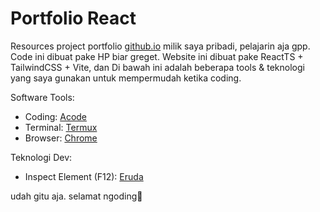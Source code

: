 # Portfolio React

Resources project portfolio [github.io](https://prayogabrd.github.io/) milik
saya pribadi, pelajarin aja gpp. Code ini dibuat pake HP biar greget. Website ini dibuat pake ReactTS + TailwindCSS + Vite, dan Di bawah ini adalah beberapa tools & teknologi yang saya gunakan untuk mempermudah ketika coding.

Software Tools:
- Coding: [Acode](https://github.com/Acode-Foundation/Acode/releases)
- Terminal: [Termux](https://github.com/termux/termux-app/releases)
- Browser: [Chrome](https://www.google.com/chrome/)

Teknologi Dev:
- Inspect Element (F12): [Eruda](https://github.com/liriliri/eruda)

udah gitu aja. selamat ngoding👋